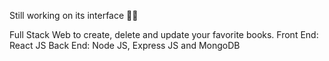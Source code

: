 Still working on its interface 👷‍♀️

Full Stack Web to create, delete and update your favorite books.
Front End: React JS
Back End: Node JS, Express JS and MongoDB
